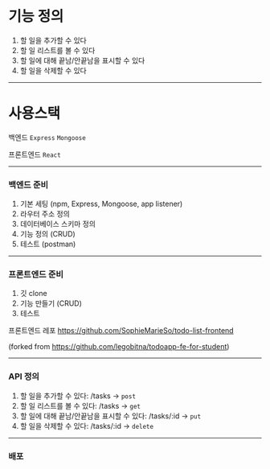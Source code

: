# 기능 정의
1. 할 일을 추가할 수 있다
2. 할 일 리스트를 볼 수 있다
3. 할 일에 대해 끝남/안끝남을 표시할 수 있다
4. 할 일을 삭제할 수 있다
---

# 사용스택
백엔드  `Express` `Mongoose`

프론트엔드  `React`

---

### 백엔드 준비
1. 기본 세팅 (npm, Express, Mongoose, app listener)
2. 라우터 주소 정의 
3. 데이터베이스 스키마 정의
4. 기능 정의 (CRUD)
5. 테스트 (postman)
---

### 프론트엔드 준비
1. 깃 clone
2. 기능 만들기 (CRUD)
3. 테스트


프론트엔드 레포 https://github.com/SophieMarieSo/todo-list-frontend

(forked from https://github.com/legobitna/todoapp-fe-for-student)

---

### API 정의
1. 할 일을 추가할 수 있다: /tasks -> `post`
2. 할 일 리스트를 볼 수 있다: /tasks -> `get`
3. 할 일에 대해 끝남/안끝남을 표시할 수 있다: /tasks/:id -> `put`
4. 할 일을 삭제할 수 있다: /tasks/:id -> `delete`
---

### 배포
